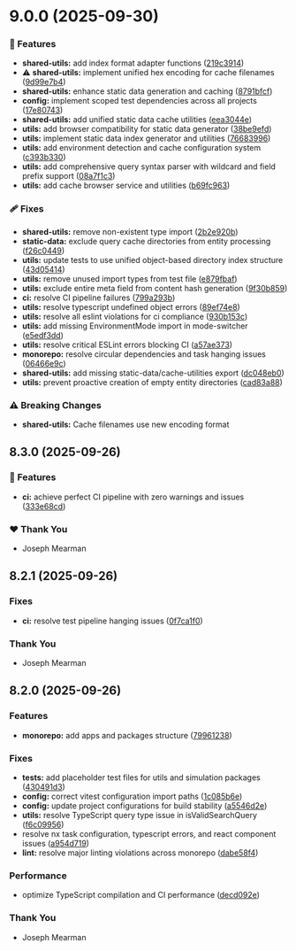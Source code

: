 # 9.0.0 (2025-09-30)

### 🚀 Features

- **shared-utils:** add index format adapter functions ([219c3914](https://github.com/Mearman/Academic-Explorer/commit/219c3914))
- ⚠️  **shared-utils:** implement unified hex encoding for cache filenames ([9d99e7b4](https://github.com/Mearman/Academic-Explorer/commit/9d99e7b4))
- **shared-utils:** enhance static data generation and caching ([8791bfcf](https://github.com/Mearman/Academic-Explorer/commit/8791bfcf))
- **config:** implement scoped test dependencies across all projects ([17e80743](https://github.com/Mearman/Academic-Explorer/commit/17e80743))
- **shared-utils:** add unified static data cache utilities ([eea3044e](https://github.com/Mearman/Academic-Explorer/commit/eea3044e))
- **utils:** add browser compatibility for static data generator ([38be9efd](https://github.com/Mearman/Academic-Explorer/commit/38be9efd))
- **utils:** implement static data index generator and utilities ([76683996](https://github.com/Mearman/Academic-Explorer/commit/76683996))
- **utils:** add environment detection and cache configuration system ([c393b330](https://github.com/Mearman/Academic-Explorer/commit/c393b330))
- **utils:** add comprehensive query syntax parser with wildcard and field prefix support ([08a7f1c3](https://github.com/Mearman/Academic-Explorer/commit/08a7f1c3))
- **utils:** add cache browser service and utilities ([b69fc963](https://github.com/Mearman/Academic-Explorer/commit/b69fc963))

### 🩹 Fixes

- **shared-utils:** remove non-existent type import ([2b2e920b](https://github.com/Mearman/Academic-Explorer/commit/2b2e920b))
- **static-data:** exclude query cache directories from entity processing ([f26c0449](https://github.com/Mearman/Academic-Explorer/commit/f26c0449))
- **utils:** update tests to use unified object-based directory index structure ([43d05414](https://github.com/Mearman/Academic-Explorer/commit/43d05414))
- **utils:** remove unused import types from test file ([e879fbaf](https://github.com/Mearman/Academic-Explorer/commit/e879fbaf))
- **utils:** exclude entire meta field from content hash generation ([9f30b859](https://github.com/Mearman/Academic-Explorer/commit/9f30b859))
- **ci:** resolve CI pipeline failures ([799a293b](https://github.com/Mearman/Academic-Explorer/commit/799a293b))
- **utils:** resolve typescript undefined object errors ([89ef74e8](https://github.com/Mearman/Academic-Explorer/commit/89ef74e8))
- **utils:** resolve all eslint violations for ci compliance ([930b153c](https://github.com/Mearman/Academic-Explorer/commit/930b153c))
- **utils:** add missing EnvironmentMode import in mode-switcher ([e5edf3dd](https://github.com/Mearman/Academic-Explorer/commit/e5edf3dd))
- **utils:** resolve critical ESLint errors blocking CI ([a57ae373](https://github.com/Mearman/Academic-Explorer/commit/a57ae373))
- **monorepo:** resolve circular dependencies and task hanging issues ([06466e9c](https://github.com/Mearman/Academic-Explorer/commit/06466e9c))
- **shared-utils:** add missing static-data/cache-utilities export ([dc048eb0](https://github.com/Mearman/Academic-Explorer/commit/dc048eb0))
- **utils:** prevent proactive creation of empty entity directories ([cad83a88](https://github.com/Mearman/Academic-Explorer/commit/cad83a88))

### ⚠️  Breaking Changes

- **shared-utils:** Cache filenames use new encoding format

## 8.3.0 (2025-09-26)

### 🚀 Features

- **ci:** achieve perfect CI pipeline with zero warnings and issues ([333e68cd](https://github.com/Mearman/Academic-Explorer/commit/333e68cd))

### ❤️ Thank You

- Joseph Mearman

## 8.2.1 (2025-09-26)

### Fixes

- **ci:** resolve test pipeline hanging issues ([0f7ca1f0](https://github.com/Mearman/Academic-Explorer/commit/0f7ca1f0))

### Thank You

- Joseph Mearman

## 8.2.0 (2025-09-26)

### Features

- **monorepo:** add apps and packages structure ([79961238](https://github.com/Mearman/Academic-Explorer/commit/79961238))

### Fixes

- **tests:** add placeholder test files for utils and simulation packages ([430491d3](https://github.com/Mearman/Academic-Explorer/commit/430491d3))
- **config:** correct vitest configuration import paths ([1c085b6e](https://github.com/Mearman/Academic-Explorer/commit/1c085b6e))
- **config:** update project configurations for build stability ([a5546d2e](https://github.com/Mearman/Academic-Explorer/commit/a5546d2e))
- **utils:** resolve TypeScript query type issue in isValidSearchQuery ([f6c09956](https://github.com/Mearman/Academic-Explorer/commit/f6c09956))
- resolve nx task configuration, typescript errors, and react component issues ([a954d719](https://github.com/Mearman/Academic-Explorer/commit/a954d719))
- **lint:** resolve major linting violations across monorepo ([dabe58f4](https://github.com/Mearman/Academic-Explorer/commit/dabe58f4))

### Performance

- optimize TypeScript compilation and CI performance ([decd092e](https://github.com/Mearman/Academic-Explorer/commit/decd092e))

### Thank You

- Joseph Mearman